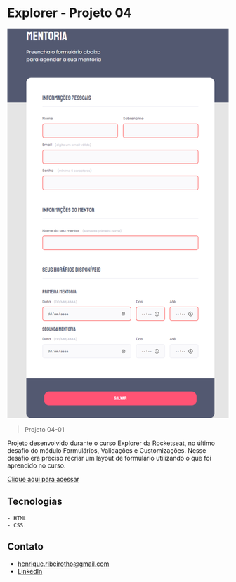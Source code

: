 # Explorer - Projeto 04

![preview](./.github/preview.png)

> Projeto 04-01

Projeto desenvolvido durante o curso Explorer da Rocketseat, no último desafio do módulo Formulários, Validações e Customizações. Nesse desafio era preciso recriar um layout de formulário utilizando o que foi aprendido no curso.



[Clique aqui para acessar](https://henriquetho.github.io/projeto04.01-explorer/)

## Tecnologias

    - HTML
    - CSS

## Contato

- henrique.ribeirotho@gmail.com
- [LinkedIn](https://www.linkedin.com/in/henrique-thomazin-068922162/)
